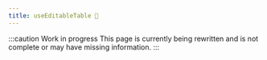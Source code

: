 ```yaml
---
title: useEditableTable 🚧
---
```


:::caution Work in progress
This page is currently being rewritten and is not complete or may have missing information.
:::